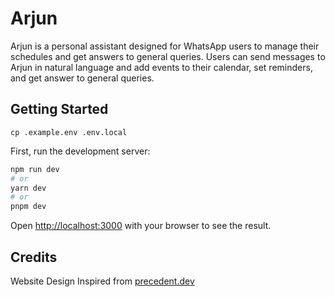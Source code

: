 # Arjun
Arjun is a personal assistant designed for WhatsApp users to manage their schedules and get answers to general queries. Users can send messages to Arjun in natural language and add events to their calendar, set reminders, and get answer to general queries.

## Getting Started

```
cp .example.env .env.local
```

First, run the development server:

```bash
npm run dev
# or
yarn dev
# or
pnpm dev
```

Open [http://localhost:3000](http://localhost:3000) with your browser to see the result.

## Credits
Website Design Inspired from [precedent.dev](https://precedent.dev)
